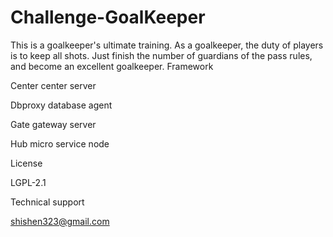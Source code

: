# Challenge-GoalKeeper
This is a goalkeeper's ultimate training. As a goalkeeper, the duty of players is to keep all shots. Just finish the number of guardians of the pass rules, and become an excellent goalkeeper.
Framework

Center center server

Dbproxy database agent

Gate gateway server

Hub micro service node

License

LGPL-2.1

Technical support

shishen323@gmail.com

